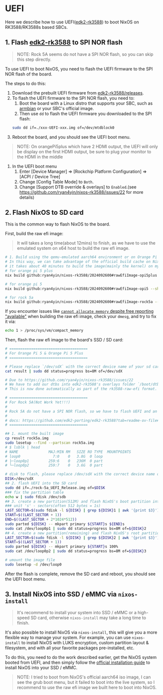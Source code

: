 # UEFI

Here we describe how to use UEFI([edk2-rk3588]) to boot NixOS on RK3588/RK3588s based SBCs.

## 1. Flash [edk2-rk3588] to SPI NOR flash

> NOTE: Rock 5A seems do not have a SPI NOR flash, so you can skip this step directly.

To use UEFI to boot NixOS, you need to flash the UEFI firmware to the SPI NOR flash of the board.

The steps to do this:

1. Download the prebuilt UEFI firmware from [edk2-rk3588/releases](https://github.com/edk2-porting/edk2-rk3588/releases).
1. To flash the UEFI firmware to the SPI NOR flash, you need to:
   1. Boot the board with a Linux distro that supports your SBC, such as [armbian](https://www.armbian.com/download/) or your SBC's official image.
   1. Then use `dd` to flash the UEFI firmware you downloaded to the SPI flash:
   ```bash
   sudo dd if=./xxx-UEFI-xxx.img of=/dev/mtdblock0
   ```
1. Reboot the board, and you should see the UEFI boot menu.

> NOTE: On orangePi5plus which have 2 HDMI output, the UEFI will only be display on the first HDMI output, be sure to plug your monitor to the HDMI in the middle

1. In the UEFI boot menu
    1. Enter [Device Manager] => [Rockchip Platform Configuration] => [ACPI / Device Tree]
    1. Change [Config Table Mode] to `Both`.
    1. Change [Support DTB override & overlays] to `Enabled`.(see <https://github.com/ryan4yin/nixos-rk3588/issues/22> for more details)


## 2. Flash NixOS to SD card

This is the common way to flash NixOS to the board.

First, build the raw efi image:

> It will takes a long time(about 12mins) to finish, as we have to use the emulated system on x64 host to build the raw efi image.

```bash
# 1. Build using the qemu-emulated aarch64 environment or on Orange Pi 5 Plus itself.
# In this way, we can take advantage of the official build cache on NixOS to greatly speed up the build
# it takes about 40 minutes to build the image(mainly the kernel) on my Orange Pi 5 Plus.
# for orange pi 5 plus
nix build github:ryan4yin/nixos-rk3588/2024092600#rawEfiImage-opi5plus --show-trace -L --verbose

# for orange pi 5
nix build github:ryan4yin/nixos-rk3588/2024092600#rawEfiImage-opi5 --show-trace -L --verbose

# for rock 5a
nix build github:ryan4yin/nixos-rk3588/2024092600#rawEfiImage-rock5a --show-trace -L --verbose
```

If you encounter issues like [`cannot allocate memory` despite free reporting "available"](https://stackoverflow.com/questions/46464785/cannot-allocate-memory-despite-free-reporting-available) when building the raw efi image, check your `dmesg`, and try to fix it via:

```bash
echo 1 > /proc/sys/vm/compact_memory
```

Then, flash the raw efi image to the board's SSD / SD card:

```bash
# ====================================
# For Orange Pi 5 & Orange Pi 5 Plus
# ====================================

# Please replace `/dev/sdX` with the correct device name of your sd card
cat result | sudo dd status=progress bs=8M of=/dev/sdX

# Due to https://github.com/ryan4yin/nixos-rk3588/issues/22
# We have to add our dtbs into edk2-rk3588's overlays folder `/boot/dtb/base`
# This is now done automatically as part of the rk3588-raw-efi format. See: modules/rk3588-raw-efi.nix

# ====================================
# For Rock 5A(Not Work Yet!!!)
# 
# Rock 5A do not have a SPI NOR flash, so we have to flash UEFI and an OS on the same SD card!
#
# docs: https://github.com/edk2-porting/edk2-rk3588?tab=readme-ov-file#3-flash-the-firmware
# ====================================

## 1. mount the built image
cp result rock5a.img
sudo losetup --find --partscan rock5a.img
# $ lsblk | head
# NAME              MAJ:MIN RM   SIZE RO TYPE  MOUNTPOINTS
# loop0               7:0    0   3.8G  0 loop
# ├─loop0p1         259:6    0   236M  0 part
# └─loop0p2         259:7    0   3.6G  0 part

# disk to flash, please replace /dev/sdX with the correct device name of your sd card
DISK=/dev/sdX
## 2. flash UEFI into the SD card
sudo dd if=./rock-5a_UEFI_Release.img of=$DISK
### fix the partition table
echo w | sudo fdisk /dev/sdb
## 3. create a new partition(512M) and flash NixOS's boot partition into it.
### unit 's' - sectors(often 512 bytes = 1s)
LAST_SECTOR=$(sudo fdisk -l ${DISK} | grep ${DISK}1 | awk '{print $3}')
START=$((LAST_SECTOR + 1))
END=$((LAST_SECTOR + 2*1024*512))
sudo parted ${DISK} -- mkpart primary ${START}s ${END}s
sudo cat /dev/loop0p1 | sudo dd status=progress bs=8M of=${DISK}2
## 4. create a new partition(remaining) and flash NixOS's root partition into it.
LAST_SECTOR=$(sudo fdisk -l ${DISK} | grep ${DISK}2 | awk '{print $3}')
START=$((LAST_SECTOR + 1))
sudo parted ${DISK} -- mkpart primary ${START}s 100%
sudo cat /dev/loop0p2 | sudo dd status=progress bs=8M of=${DISK}3

# umount the image file
sudo losetup -d /dev/loop0
```

After the flash is complete, remove the SD card and reboot, you should see the UEFI boot menu.

## 3. Install NixOS into SSD / eMMC via `nixos-install`

> It's recommend to install your system into SSD / eMMC or a high-speed SD card, otherwise `nixos-install` may take a long time to finish.

It's also possible to install NixOS via `nixos-install`, this will give you a more flexible way to manage your system.
For example, you can use `nixos-install` to install NixOS with LUKS encryption, custom partition layout & filesystem, and with all your favorite packages pre-installed, etc.

To do this, you need to do the work described earlier, get the NixOS system booted from UEFI,
and then simply follow the [official installation guide](https://nixos.org/manual/nixos/stable/#sec-installation-manual) to install NixOS into your SSD / eMMC.

> NOTE: I tried to boot from NixOS's official aarch64 iso image, I can see the grub boot menu, but it failed to boot into the live system, so I recommend to use the raw efi image we built here to boot into NixOS.

[edk2-rk3588]: https://github.com/edk2-porting/edk2-rk3588

